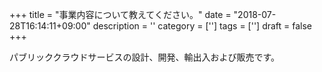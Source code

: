 +++
title = "事業内容について教えてください。"
date = "2018-07-28T16:14:11+09:00"
description = ''
category = ['']
tags = ['']
draft = false
+++

パブリッククラウドサービスの設計、開発、輸出入および販売です。

